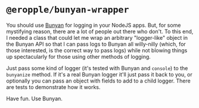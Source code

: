# `@eropple/bunyan-wrapper` #
You should use [Bunyan](https://npmjs.com/package/bunyan) for logging in your
NodeJS apps. But, for some mystifying reason, there are a lot of people out
there who don't. To this end, I needed a class that could let me wrap an
arbitrary "logger-like" object in the Bunyan API so that I can pass logs to
Bunyan all willy-nilly (which, for those interested, is the correct way to pass
logs) while not blowing things up spectacularly for those using other methods
of logging.

Just pass some kind of logger (it's tested with Bunyan and `console`) to the
`bunyanize` method. If it's a real Bunyan logger it'll just pass it back to you,
or optionally you can pass an object with fields to add to a child logger. There
are tests to demonstrate how it works.

Have fun. Use Bunyan.
